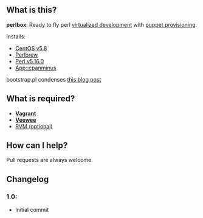 ## What is this?

**perlbox**: Ready to fly perl [virtualized development](http://vagrantup.com/) with [puppet provisioning](http://docs.puppetlabs.com/).

Installs:
- [CentOS v5.8](http://centos.org)
- [Perlbrew](http://perlbrew.pl/)
- [Perl v5.16.0](http://www.perl.org/)
- [App::cpanminus](cpanmin.us/)

bootstrap.pl condenses [this blog post](http://www.ducea.com/2011/08/15/building-vagrant-boxes-with-veewee/)

## What is required?

- [**Vagrant**](http://vagrantup.com/)
- [**Veewee**](https://github.com/jedi4ever/veewee/)
- [RVM (optional)](https://rvm.io/)

## How can I help?

Pull requests are always welcome.

## Changelog

### 1.0:
- Initial commit